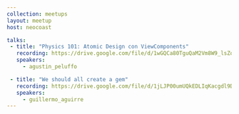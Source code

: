 ```yaml
---
collection: meetups
layout: meetup
host: neocoast

talks:
 - title: "Physics 101: Atomic Design con ViewComponents"
   recording: https://drive.google.com/file/d/1wGQCa80TguQaM2Vm8W9_lsZobvAfvpjg/preview
   speakers:
     - agustin_peluffo

 - title: "We should all create a gem"
   recording: https://drive.google.com/file/d/1jLJP00umUQkEDLIqKacgdl9DNGGN_LlP/preview
   speakers:
     - guillermo_aguirre
---
```

